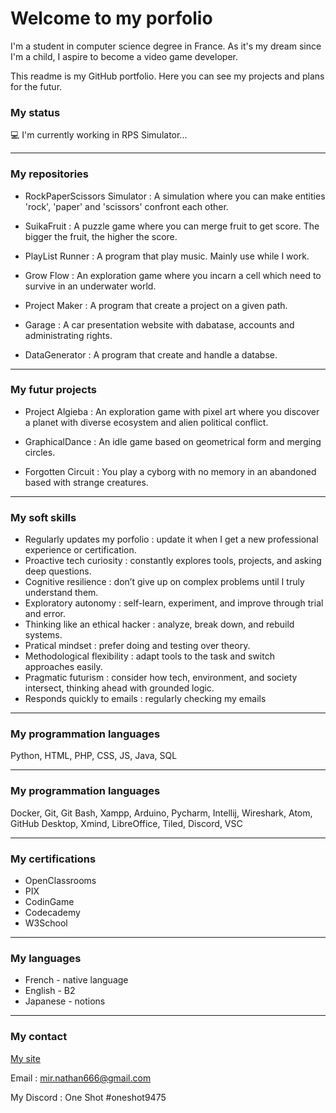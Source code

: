 # Welcome to my porfolio

I'm a student in computer science degree in France.
As it's my dream since I'm a child, I aspire to become a video game developer.

This readme is my GitHub portfolio.
Here you can see my projects and plans for the futur.

### My status
💻 I'm currently working in RPS Simulator...

***
### My repositories

- RockPaperScissors Simulator : A simulation where you can make entities 'rock', 'paper' and 'scissors' confront each other.

- SuikaFruit : A puzzle game where you can merge fruit to get score. The bigger the fruit, the higher the score.

- PlayList Runner : A program that play music. Mainly use while I work.

- Grow Flow : An exploration game where you incarn a cell which need to survive in an underwater world.

- Project Maker : A program that create a project on a given path.

- Garage : A car presentation website with dabatase, accounts and administrating rights.

- DataGenerator : A program that create and handle a databse.

***
### My futur projects

- Project Algieba : An exploration game with pixel art where you discover a planet with diverse ecosystem and alien political conflict.

- GraphicalDance : An idle game based on geometrical form and merging circles.

- Forgotten Circuit : You play a cyborg with no memory in an abandoned based with strange creatures.

***
### My soft skills

- Regularly updates my porfolio : update it when I get a new professional experience or certification.
- Proactive tech curiosity : constantly explores tools, projects, and asking deep questions.
- Cognitive resilience : don’t give up on complex problems until I truly understand them.
- Exploratory autonomy : self-learn, experiment, and improve through trial and error.
- Thinking like an ethical hacker : analyze, break down, and rebuild systems.
- Pratical mindset : prefer doing and testing over theory.
- Methodological flexibility : adapt tools to the task and switch approaches easily.
- Pragmatic futurism : consider how tech, environment, and society intersect, thinking ahead with grounded logic.
- Responds quickly to emails : regularly checking my emails

***
### My programmation languages

<!-- Use images instead : ![name](link) -->
Python, HTML, PHP, CSS, JS, Java, SQL

***
### My programmation languages

<!-- Sort by interest + use logo instead : ![name](link) -->
Docker, Git, Git Bash, Xampp, Arduino, Pycharm, Intellij, Wireshark, Atom, GitHub Desktop, Xmind, LibreOffice, Tiled, Discord, VSC

***
### My certifications

- OpenClassrooms
- PIX
- CodinGame
- Codecademy
- W3School

***
### My languages

- French - native language
- English - B2
- Japanese - notions

***
### My contact

[My site](https://nathanm.btsinfo.nc/)

Email : mir.nathan666@gmail.com

My Discord : One Shot #oneshot9475

<!-- Add later
Add icons on title + images for logo
Use GitHub Actions + YAML to make readme dynamic !
Add simple games ?
Add HTML ?
-->

